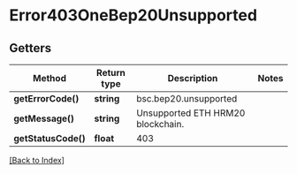 # Error403OneBep20Unsupported

## Getters

Method | Return type | Description | Notes
------------ | ------------- | ------------- | -------------
**getErrorCode()** | **string** | bsc.bep20.unsupported |
**getMessage()** | **string** | Unsupported ETH HRM20 blockchain. |
**getStatusCode()** | **float** | 403 |

[[Back to Index]](../index.md)
